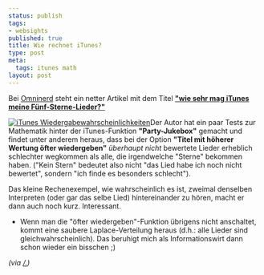 ```yaml
--- 
status: publish
tags: 
- websights
published: true
title: Wie rechnet iTunes?
type: post
meta: 
  tags: itunes math
layout: post
---
```

Bei <a href="http://www.omninerd.com/">Omninerd</a> steht ein netter Artikel mit dem Titel <strong><a href="http://www.omninerd.com/articles/articles.php?aid=34">"wie sehr mag iTunes meine Fünf-Sterne-Lieder?"</a></strong>

<a href="http://www.omninerd.com/articles/articles.php?aid=34"><img src='http://fredericiana.de/uploads/0508340itunes.jpg' alt='iTunes Wiedergabewahrscheinlichkeiten' class="alignright border" /></a>Der Autor hat ein paar Tests zur Mathematik hinter der iTunes-Funktion <strong>"Party-Jukebox"</strong> gemacht und findet unter anderem heraus, dass bei der Option <strong>"Titel mit höherer Wertung öfter wiedergeben"</strong> <em>überhaupt nicht</em> bewertete Lieder erheblich schlechter wegkommen als alle, die irgendwelche "Sterne" bekommen haben. ("Kein Stern" bedeutet also nicht "das Lied habe ich noch nicht bewertet", sondern "ich finde es besonders schlecht").

Das kleine Rechenexempel, wie wahrscheinlich es ist, zweimal denselben Interpreten (oder gar das selbe Lied) hintereinander zu hören, macht er dann auch noch kurz. Interessant.

- Wenn man die "öfter wiedergeben"-Funktion übrigens nicht anschaltet, kommt eine saubere Laplace-Verteilung heraus (d.h.: alle Lieder sind gleichwahrscheinlich). Das beruhigt mich als Informationswirt dann schon wieder ein bisschen ;)

<em>(via <a href="http://apple.slashdot.org/article.pl?sid=05/08/28/0616225&tid=141&tid=228&tid=3">/.</a>)</em>
